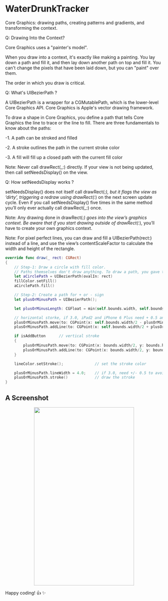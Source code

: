# WaterDrunkTracker

Core Graphics: drawing paths, creating patterns and gradients, and transforming the context.

Q: Drawing Into the Context?

Core Graphics uses a "painter's model".

When you draw into a context, it's exactly like making a painting. You lay down a path and fill it, and then lay down another path on top and fill it. You can't change the pixels that have been laid down, but you can "paint" over them.

The order in which you draw is critical.

Q: What's UIBezierPath ?

A UIBezierPath is a wrapper for a CGMutablePath, which is the lower-level Core Graphics API. 
Core Graphics is Apple's vector drawing framework.

To draw a shape in Core Graphics, you define a path that tells Core Graphics the line to trace or the line to fill.
There are three fundamentals to know about the paths:

-1. A path can be stroked and filled

-2. A stroke outlines the path in the current stroke color

-3. A fill will fill up a closed path with the current fill color

Note: Never call drawRect(_:) directly. If your view is not being updated, then call setNeedsDisplay() on the view.

Q: How setNeedsDisplay works ?

setNeedsDisplay() does not itself call drawRect(_:), but it flags the view as ‘dirty’, triggering a redraw using drawRect(_:) on the next screen update cycle. Even if you call setNeedsDisplay() five times in the same method you’ll only ever actually call drawRect(_:) once.

Note: Any drawing done in drawRect(_:) goes into the view’s graphics context.
Be aware that if you start drawing outside of drawRect(_:), you’ll have to create your own graphics context.

Note: For pixel perfect lines, you can draw and fill a UIBezierPath(rect:) instead of a line, and use the view’s contentScaleFactor to calculate the width and height of the rectangle.

```swift
override func draw(_ rect: CGRect)
{
	// Step-1: Draw a circle with fill color.
	// Paths themselves don't draw anything. To draw a path, you gave the current graphic context a fill color, and then fill the path.
	let aCirclePath = UIBezierPath(ovalIn: rect)
	fillColor.setFill()
	aCirclePath.fill()

	// Step-2: Create a path for + or - sign
	let plusOrMinusPath = UIBezierPath();

	let plusOrMinusLength: CGFloat = min(self.bounds.width, self.bounds.height) * 0.6;  // define stroke length

	// horizontal storke, if 3.0, iPad2 and iPhone 6 Plus need + 0.5 anti-aliases
	plusOrMinusPath.move(to: CGPoint(x: self.bounds.width/2 - plusOrMinusLength/2, y: self.bounds.height/2))
	plusOrMinusPath.addLine(to: CGPoint(x: self.bounds.width/2 + plusOrMinusLength/2, y: self.bounds.height/2))

	if isAddButton      // vertical stroke
	{
		plusOrMinusPath.move(to: CGPoint(x: bounds.width/2, y: bounds.height/2 - plusOrMinusLength/2))
		plusOrMinusPath.addLine(to: CGPoint(x: bounds.width/2, y: bounds.height/2 + plusOrMinusLength/2))
	}

	lineColor.setStroke();              // set the stroke color

	plusOrMinusPath.lineWidth = 4.0;    // if 3.0, need +/- 0.5 to avoid anti-aliases, line thickness
	plusOrMinusPath.stroke()            // draw the stroke
}
```
## A Screenshot

<p align="center">
	<img src="https://github.com/harveyzhang1028/WaterDrunkTracker/blob/master/screenshots/screenshot-2.png" width=320 height=568></img>
</p>

Happy coding! :+1:  :sparkles:
